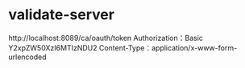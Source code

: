 # validate-server
http://localhost:8089/ca/oauth/token
Authorization：Basic Y2xpZW50XzI6MTIzNDU2
Content-Type：application/x-www-form-urlencoded
